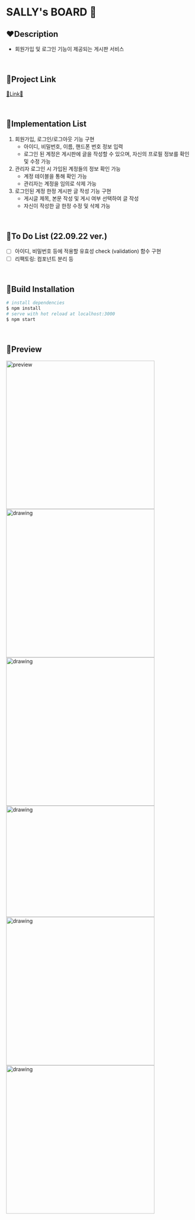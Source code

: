 # SALLY's BOARD 🐥

## ❤Description
- 회원가입 및 로그인 기능이 제공되는 게시판 서비스

<br>


## 🧡Project Link

<a href="https://react-board-project.netlify.app/" target="_blank">🐤Link🐤</a>

<br>


## 💛Implementation List
1. 회원가입, 로그인/로그아웃 기능 구현
   - 아이디, 비밀번호, 이름, 핸드폰 번호 정보 입력<br>
   - 로그인 된 계정은 게시판에 글을 작성할 수 있으며, 자신의 프로필 정보를 확인 및 수정 가능
2. 관리자 로그인 시 가입된 계정들의 정보 확인 가능
   - 계정 테이블을 통해 확인 가능
   - 관리자는 계정을 임의로 삭제 가능
3. 로그인된 계정 한정 게시판 글 작성 기능 구현
   - 게시글 제목, 본문 작성 및 게시 여부 선택하여 글 작성
   - 자신이 작성한 글 한정 수정 및 삭제 가능

<br>

## 💚To Do List (22.09.22 ver.)
- [ ] 아이디, 비밀번호 등에 적용할 유효성 check (validation) 함수 구현
- [ ] 리팩토링: 컴포넌트 분리 등

<br>


## 💙Build Installation

```bash
# install dependencies
$ npm install
# serve with hot reload at localhost:3000
$ npm start
```

<br>


## 💜Preview
<div style={display: flex;}>
<img src="https://user-images.githubusercontent.com/67324487/191682081-dfe2f51d-6750-4e10-89df-b6b7b9c20010.png" alt="preview" width="400"/>
<img src="https://user-images.githubusercontent.com/67324487/191682312-15ebcc55-5208-4e5b-981e-78f4fc0247c5.png" alt="drawing" width="400"/>
<img src="https://user-images.githubusercontent.com/67324487/191682367-e8a08cf7-9f47-486c-a659-e69806892cda.png" alt="drawing" width="400"/>

<img src="https://user-images.githubusercontent.com/67324487/191682438-eae120dc-09a1-4a1d-b6c8-109547442db7.png" alt="drawing" width="400" height="300"/>
<img src="https://user-images.githubusercontent.com/67324487/191682498-a127aaa1-05bf-4c7e-ba74-0368e1770222.png" alt="drawing" width="400"/>
<img src="https://user-images.githubusercontent.com/67324487/191682584-7dc2aced-22ba-479f-aada-7eaaef37a17d.png" alt="drawing" width="400"/>
</div>

<br>



